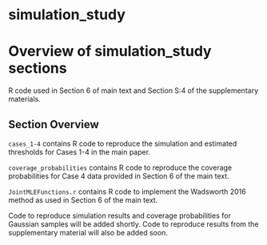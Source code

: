 
<!-- README.md is generated from README.Rmd. Please edit that file -->

# simulation_study

<!-- badges: start -->
<!-- badges: end -->

# Overview of simulation_study sections

R code used in Section 6 of main text and Section S:4 of the
supplementary materials.

## Section Overview

`cases_1-4` contains R code to reproduce the simulation and estimated
thresholds for Cases 1-4 in the main paper.

`coverage_probabilities` contains R code to reproduce the coverage
probabilities for Case 4 data provided in Section 6 of the main text.

`JointMLEFunctions.r` contains R code to implement the Wadsworth 2016
method as used in Section 6 of the main text.

Code to reproduce simulation results and coverage probabilities for
Gaussian samples will be added shortly. Code to reproduce results from
the supplementary material will also be added soon.
